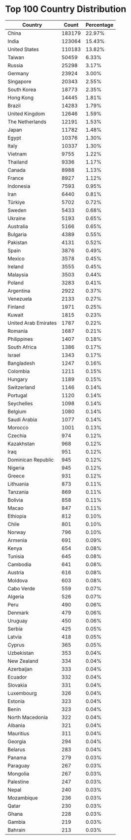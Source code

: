 # Top 100 Country Distribution
| Country | Count | Percentage |
|----|----|----|
| China | 183179 | 22.97% |
| India | 123064 | 15.43% |
| United States | 110183 | 13.82% |
| Taiwan | 50459 | 6.33% |
| Russia | 25298 | 3.17% |
| Germany | 23924 | 3.00% |
| Singapore | 20343 | 2.55% |
| South Korea | 18773 | 2.35% |
| Hong Kong | 14445 | 1.81% |
| Brazil | 14283 | 1.79% |
| United Kingdom | 12646 | 1.59% |
| The Netherlands | 12191 | 1.53% |
| Japan | 11782 | 1.48% |
| Egypt | 10376 | 1.30% |
| Italy | 10337 | 1.30% |
| Vietnam | 9755 | 1.22% |
| Thailand | 9336 | 1.17% |
| Canada | 8988 | 1.13% |
| France | 8927 | 1.12% |
| Indonesia | 7593 | 0.95% |
| Iran | 6440 | 0.81% |
| Türkiye | 5702 | 0.72% |
| Sweden | 5433 | 0.68% |
| Ukraine | 5193 | 0.65% |
| Australia | 5166 | 0.65% |
| Bulgaria | 4389 | 0.55% |
| Pakistan | 4131 | 0.52% |
| Spain | 3876 | 0.49% |
| Mexico | 3578 | 0.45% |
| Ireland | 3555 | 0.45% |
| Malaysia | 3503 | 0.44% |
| Poland | 3283 | 0.41% |
| Argentina | 2922 | 0.37% |
| Venezuela | 2133 | 0.27% |
| Finland | 1971 | 0.25% |
| Kuwait | 1815 | 0.23% |
| United Arab Emirates | 1787 | 0.22% |
| Romania | 1687 | 0.21% |
| Philippines | 1407 | 0.18% |
| South Africa | 1386 | 0.17% |
| Israel | 1343 | 0.17% |
| Bangladesh | 1247 | 0.16% |
| Colombia | 1211 | 0.15% |
| Hungary | 1189 | 0.15% |
| Switzerland | 1146 | 0.14% |
| Portugal | 1120 | 0.14% |
| Seychelles | 1098 | 0.14% |
| Belgium | 1080 | 0.14% |
| Saudi Arabia | 1077 | 0.14% |
| Morocco | 1001 | 0.13% |
| Czechia | 974 | 0.12% |
| Kazakhstan | 968 | 0.12% |
| Iraq | 951 | 0.12% |
| Dominican Republic | 945 | 0.12% |
| Nigeria | 945 | 0.12% |
| Greece | 931 | 0.12% |
| Lithuania | 873 | 0.11% |
| Tanzania | 869 | 0.11% |
| Bolivia | 858 | 0.11% |
| Macao | 847 | 0.11% |
| Ethiopia | 812 | 0.10% |
| Chile | 801 | 0.10% |
| Norway | 796 | 0.10% |
| Armenia | 691 | 0.09% |
| Kenya | 654 | 0.08% |
| Tunisia | 645 | 0.08% |
| Cambodia | 641 | 0.08% |
| Austria | 616 | 0.08% |
| Moldova | 603 | 0.08% |
| Cabo Verde | 559 | 0.07% |
| Algeria | 526 | 0.07% |
| Peru | 490 | 0.06% |
| Denmark | 479 | 0.06% |
| Uruguay | 450 | 0.06% |
| Serbia | 425 | 0.05% |
| Latvia | 418 | 0.05% |
| Cyprus | 365 | 0.05% |
| Uzbekistan | 353 | 0.04% |
| New Zealand | 334 | 0.04% |
| Azerbaijan | 333 | 0.04% |
| Ecuador | 332 | 0.04% |
| Slovakia | 331 | 0.04% |
| Luxembourg | 326 | 0.04% |
| Estonia | 323 | 0.04% |
| Benin | 323 | 0.04% |
| North Macedonia | 322 | 0.04% |
| Albania | 321 | 0.04% |
| Mauritius | 311 | 0.04% |
| Georgia | 294 | 0.04% |
| Belarus | 283 | 0.04% |
| Panama | 279 | 0.03% |
| Paraguay | 267 | 0.03% |
| Mongolia | 267 | 0.03% |
| Palestine | 247 | 0.03% |
| Nepal | 240 | 0.03% |
| Mozambique | 236 | 0.03% |
| Qatar | 230 | 0.03% |
| Ghana | 228 | 0.03% |
| Gambia | 219 | 0.03% |
| Bahrain | 213 | 0.03% |
